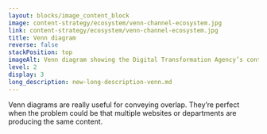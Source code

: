 ```yaml
---
layout: blocks/image_content_block
image: content-strategy/ecosystem/venn-channel-ecosystem.jpg
link: content-strategy/ecosystem/venn-channel-ecosystem.jpg
title: Venn diagram
reverse: false
stackPosition: top
imageAlt: Venn diagram showing the Digital Transformation Agency’s content and channel ecosystem. It is very complex. 
level: 2
display: 3
long_description: new-long-description-venn.md
---
```


Venn diagrams are really useful for conveying overlap. They’re perfect when the problem could be that multiple websites or departments are producing the same content.